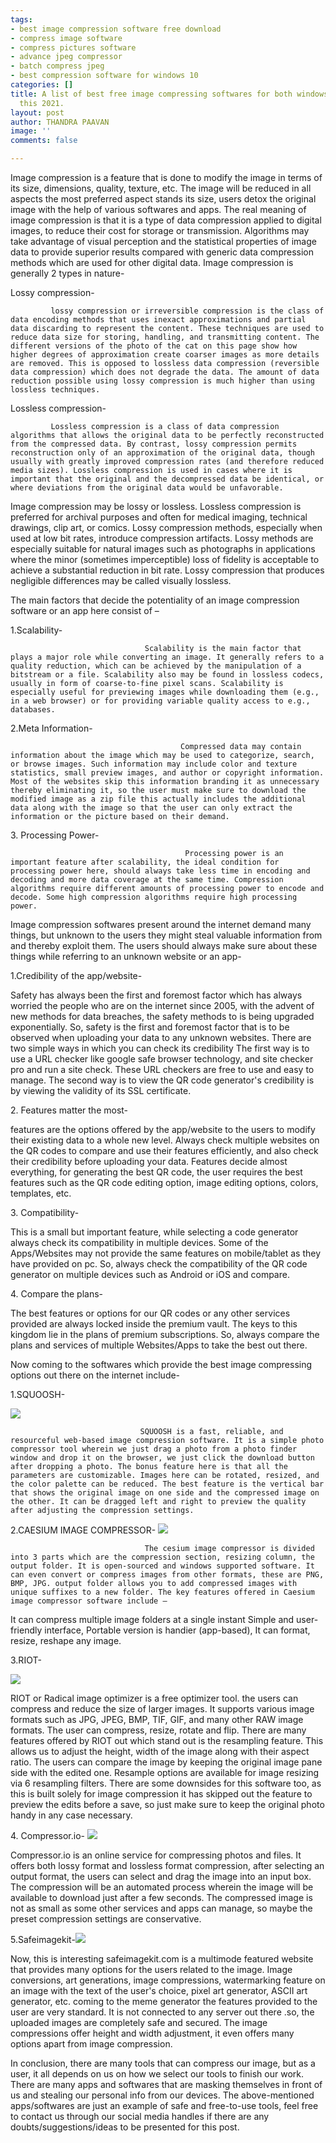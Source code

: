 ```yaml
---
tags:
- best image compression software free download
- compress image software
- compress pictures software
- advance jpeg compressor
- batch compress jpeg
- best compression software for windows 10
categories: []
title: A list of best free image compressing softwares for both windows and mac users
  this 2021.
layout: post
author: THANDRA PAAVAN
image: ''
comments: false

---
```

Image compression is a feature that is done to modify the image in terms of its size, dimensions, quality, texture, etc. The image will be reduced in all aspects the most preferred aspect stands its size, users detox the original image with the help of various softwares and apps. The real meaning of image compression is that it is a type of data compression applied to digital images, to reduce their cost for storage or transmission. Algorithms may take advantage of visual perception and the statistical properties of image data to provide superior results compared with generic data compression methods which are used for other digital data. Image compression is generally 2 types in nature- 

 Lossy compression-

             lossy compression or irreversible compression is the class of data encoding methods that uses inexact approximations and partial data discarding to represent the content. These techniques are used to reduce data size for storing, handling, and transmitting content. The different versions of the photo of the cat on this page show how higher degrees of approximation create coarser images as more details are removed. This is opposed to lossless data compression (reversible data compression) which does not degrade the data. The amount of data reduction possible using lossy compression is much higher than using lossless techniques.

Lossless compression-

             Lossless compression is a class of data compression algorithms that allows the original data to be perfectly reconstructed from the compressed data. By contrast, lossy compression permits reconstruction only of an approximation of the original data, though usually with greatly improved compression rates (and therefore reduced media sizes). Lossless compression is used in cases where it is important that the original and the decompressed data be identical, or where deviations from the original data would be unfavorable. 

Image compression may be lossy or lossless. Lossless compression is preferred for archival purposes and often for medical imaging, technical drawings, clip art, or comics. Lossy compression methods, especially when used at low bit rates, introduce compression artifacts. Lossy methods are especially suitable for natural images such as photographs in applications where the minor (sometimes imperceptible) loss of fidelity is acceptable to achieve a substantial reduction in bit rate. Lossy compression that produces negligible differences may be called visually lossless.

 

The main factors that decide the potentiality of an image compression software or an app here consist of –

   1.Scalability-

                                  Scalability is the main factor that plays a major role while converting an image. It generally refers to a quality reduction, which can be achieved by the manipulation of a bitstream or a file. Scalability also may be found in lossless codecs, usually in form of coarse-to-fine pixel scans. Scalability is especially useful for previewing images while downloading them (e.g., in a web browser) or for providing variable quality access to e.g., databases.

2\.Meta Information-

                                          Compressed data may contain information about the image which may be used to categorize, search, or browse images. Such information may include color and texture statistics, small preview images, and author or copyright information. Most of the websites skip this information branding it as unnecessary thereby eliminating it, so the user must make sure to download the modified image as a zip file this actually includes the additional data along with the image so that the user can only extract the information or the picture based on their demand.

3\. Processing Power- 

                                           Processing power is an important feature after scalability, the ideal condition for processing power here, should always take less time in encoding and decoding and more data coverage at the same time. Compression algorithms require different amounts of processing power to encode and decode. Some high compression algorithms require high processing power.

Image compression softwares present around the internet demand many things, but unknown to the users they might steal valuable information from and thereby exploit them. The users should always make sure about these things while referring to an unknown website or an app-

1\.Credibility of the app/website-

 Safety has always been the first and foremost factor which has always worried the people who are on the internet since 2005, with the advent of new methods for data breaches, the safety methods to is being upgraded exponentially. So, safety is the first and foremost factor that is to be observed when uploading your data to any unknown websites. There are two simple ways in which you can check its credibility The first way is to use a URL checker like google safe browser technology, and site checker pro and run a site check. These URL checkers are free to use and easy to manage. The second way is to view the QR code generator's credibility is by viewing the validity of its SSL certificate. 

2\. Features matter the most- 

features are the options offered by the app/website to the users to modify their existing data to a whole new level. Always check multiple websites on the QR codes to compare and use their features efficiently, and also check their credibility before uploading your data. Features decide almost everything, for generating the best QR code, the user requires the best features such as the QR code editing option, image editing options, colors, templates, etc.

3\. Compatibility- 

This is a small but important feature, while selecting a code generator always check its compatibility in multiple devices. Some of the Apps/Websites may not provide the same features on mobile/tablet as they have provided on pc. So, always check the compatibility of the QR code generator on multiple devices such as Android or iOS and compare.

4\. Compare the plans- 

  The best features or options for our QR codes or any other services provided are always locked inside the premium vault. The keys to this kingdom lie in the plans of premium subscriptions. So, always compare the plans and services of multiple Websites/Apps to take the best out there.

 Now coming to the softwares which provide the best image compressing options out there on the internet include-

1\.SQUOOSH-

![](/uploads/compression-1.png)

                                 SQUOOSH is a fast, reliable, and resourceful web-based image compression software. It is a simple photo compressor tool wherein we just drag a photo from a photo finder window and drop it on the browser, we just click the download button after dropping a photo. The bonus feature here is that all the parameters are customizable. Images here can be rotated, resized, and the color palette can be reduced. The best feature is the vertical bar that shows the original image on one side and the compressed image on the other. It can be dragged left and right to preview the quality after adjusting the compression settings.

2\.CAESIUM IMAGE COMPRESSOR- ![](/uploads/compression-2.png)

                                  The cesium image compressor is divided into 3 parts which are the compression section, resizing column, the output folder. It is open-sourced and windows supported software. It can even convert or compress images from other formats, these are PNG, BMP, JPG. output folder allows you to add compressed images with unique suffixes to a new folder. The key features offered in Caesium image compressor software include –

It can compress multiple image folders at a single instant Simple and user-friendly interface, Portable version is handier (app-based), It can format, resize, reshape any image.

3\.RIOT-

![](/uploads/compression-3.png)

 RIOT or Radical image optimizer is a free optimizer tool. the users can compress and reduce the size of larger images. It supports various image formats such as JPG, JPEG, BMP, TIF, GIF, and many other RAW image formats. The user can compress, resize, rotate and flip. There are many features offered by RIOT out which stand out is the resampling feature. This allows us to adjust the height, width of the image along with their aspect ratio. The users can compare the image by keeping the original image pane side with the edited one. Resample options are available for image resizing via 6 resampling filters. There are some downsides for this software too, as this is built solely for image compression it has skipped out the feature to preview the edits before a save, so just make sure to keep the original photo handy in any case necessary.

4\. Compressor.io- ![](/uploads/compression-4.png)

   Compressor.io is an online service for compressing photos and files. It offers both lossy format and lossless format compression, after selecting an output format, the users can select and drag the image into an input box. The compression will be an automated process wherein the image will be available to download just after a few seconds. The compressed image is not as small as some other services and apps can manage, so maybe the preset compression settings are conservative. 

5\.Safeimagekit-![](/uploads/compression-6.png)

 Now, this is interesting safeimagekit.com is a multimode featured website that provides many options for the users related to the image. Image conversions, art generations, image compressions, watermarking feature on an image with the text of the user's choice, pixel art generator, ASCII art generator, etc. coming to the meme generator the features provided to the user are very standard. It is not connected to any server out there .so, the uploaded images are completely safe and secured. The image compressions offer height and width adjustment, it even offers many options apart from image compression.

In conclusion, there are many tools that can compress our image, but as a user, it all depends on us on how we select our tools to finish our work. There are many apps and softwares that are masking themselves in front of us and stealing our personal info from our devices. The above-mentioned apps/softwares are just an example of safe and free-to-use tools, feel free to contact us through our social media handles if there are any doubts/suggestions/ideas to be presented for this post.